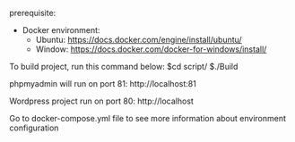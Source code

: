 prerequisite:

- Docker environment:
    + Ubuntu: https://docs.docker.com/engine/install/ubuntu/
    + Window: https://docs.docker.com/docker-for-windows/install/

To build project, run this command below:
    $cd script/
    $./Build

phpmyadmin will run on port 81: http://localhost:81

Wordpress project run on port 80: http://localhost

Go to docker-compose.yml file to see more information about environment configuration